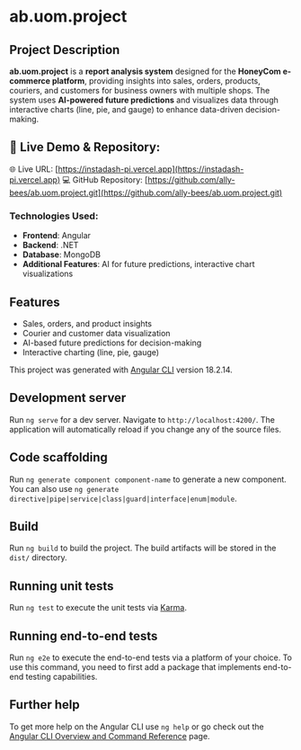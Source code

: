 # ab.uom.project

## Project Description
**ab.uom.project** is a **report analysis system** designed for the **HoneyCom e-commerce platform**, providing insights into sales, orders, products, couriers, and customers for business owners with multiple shops. The system uses **AI-powered future predictions** and visualizes data through interactive charts (line, pie, and gauge) to enhance data-driven decision-making.

## 🔹 Live Demo & Repository:
 🌐 Live URL: [https://instadash-pi.vercel.app](https://instadash-pi.vercel.app)
 💻 GitHub Repository: [https://github.com/ally-bees/ab.uom.project.git](https://github.com/ally-bees/ab.uom.project.git)


### Technologies Used:
- **Frontend**: Angular
- **Backend**: .NET
- **Database**: MongoDB
- **Additional Features**: AI for future predictions, interactive chart visualizations

## Features
- Sales, orders, and product insights
- Courier and customer data visualization
- AI-based future predictions for decision-making
- Interactive charting (line, pie, gauge)

This project was generated with [Angular CLI](https://github.com/angular/angular-cli) version 18.2.14.

## Development server

Run `ng serve` for a dev server. Navigate to `http://localhost:4200/`. The application will automatically reload if you change any of the source files.

## Code scaffolding

Run `ng generate component component-name` to generate a new component. You can also use `ng generate directive|pipe|service|class|guard|interface|enum|module`.

## Build

Run `ng build` to build the project. The build artifacts will be stored in the `dist/` directory.

## Running unit tests

Run `ng test` to execute the unit tests via [Karma](https://karma-runner.github.io).

## Running end-to-end tests

Run `ng e2e` to execute the end-to-end tests via a platform of your choice. To use this command, you need to first add a package that implements end-to-end testing capabilities.

## Further help

To get more help on the Angular CLI use `ng help` or go check out the [Angular CLI Overview and Command Reference](https://angular.dev/tools/cli) page.
